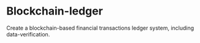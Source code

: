 # Blockchain-ledger
Create a blockchain-based financial transactions ledger system, including data-verification. 
